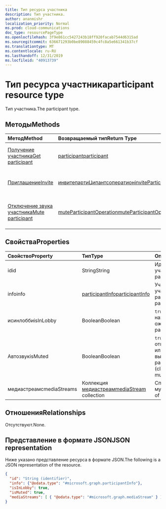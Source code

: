 ```yaml
---
title: Тип ресурса участника
description: Тип участника.
author: ananmishr
localization_priority: Normal
ms.prod: cloud-communications
doc_type: resourcePageType
ms.openlocfilehash: 3f9e861cc5427243b18ff920facab7544d6315ad
ms.sourcegitcommit: 636671293b0be89088459c4fc8a5e661341b37cf
ms.translationtype: MT
ms.contentlocale: ru-RU
ms.lasthandoff: 12/31/2019
ms.locfileid: "40913739"
---
```

# <a name="participant-resource-type"></a><span data-ttu-id="2aa91-103">Тип ресурса участника</span><span class="sxs-lookup"><span data-stu-id="2aa91-103">participant resource type</span></span>

<span data-ttu-id="2aa91-104">Тип участника.</span><span class="sxs-lookup"><span data-stu-id="2aa91-104">The participant type.</span></span>

## <a name="methods"></a><span data-ttu-id="2aa91-105">Методы</span><span class="sxs-lookup"><span data-stu-id="2aa91-105">Methods</span></span>

| <span data-ttu-id="2aa91-106">Метод</span><span class="sxs-lookup"><span data-stu-id="2aa91-106">Method</span></span>                                                 | <span data-ttu-id="2aa91-107">Возвращаемый тип</span><span class="sxs-lookup"><span data-stu-id="2aa91-107">Return Type</span></span>                                                 | <span data-ttu-id="2aa91-108">Описание</span><span class="sxs-lookup"><span data-stu-id="2aa91-108">Description</span></span>                                    |
|:-------------------------------------------------------|:------------------------------------------------------------|:-----------------------------------------------|
| [<span data-ttu-id="2aa91-109">Получение участника</span><span class="sxs-lookup"><span data-stu-id="2aa91-109">Get participant</span></span>](../api/participant-get.md)           | [<span data-ttu-id="2aa91-110">participant</span><span class="sxs-lookup"><span data-stu-id="2aa91-110">participant</span></span>](participant.md)                               | <span data-ttu-id="2aa91-111">Чтение свойств объекта **участника** .</span><span class="sxs-lookup"><span data-stu-id="2aa91-111">Read properties of the **participant** object.</span></span> |
| [<span data-ttu-id="2aa91-112">Приглашение</span><span class="sxs-lookup"><span data-stu-id="2aa91-112">Invite</span></span>](../api/participant-invite.md)                 | [<span data-ttu-id="2aa91-113">инвитепартиЦипантсоператион</span><span class="sxs-lookup"><span data-stu-id="2aa91-113">inviteParticipantsOperation</span></span>](../resources/inviteparticipantsoperation.md)                        | <span data-ttu-id="2aa91-114">Приглашение участника на звонок.</span><span class="sxs-lookup"><span data-stu-id="2aa91-114">Invite a participant to the call.</span></span>              |
| [<span data-ttu-id="2aa91-115">Отключение звука участника</span><span class="sxs-lookup"><span data-stu-id="2aa91-115">Mute participant</span></span>](../api/participant-mute.md)         | [<span data-ttu-id="2aa91-116">muteParticipantOperation</span><span class="sxs-lookup"><span data-stu-id="2aa91-116">muteParticipantOperation</span></span>](muteparticipantoperation.md)     | <span data-ttu-id="2aa91-117">Отключение выключения участника в вызове.</span><span class="sxs-lookup"><span data-stu-id="2aa91-117">Mute a participant in a call.</span></span>                  |

## <a name="properties"></a><span data-ttu-id="2aa91-118">Свойства</span><span class="sxs-lookup"><span data-stu-id="2aa91-118">Properties</span></span>

| <span data-ttu-id="2aa91-119">Свойство</span><span class="sxs-lookup"><span data-stu-id="2aa91-119">Property</span></span>             | <span data-ttu-id="2aa91-120">Тип</span><span class="sxs-lookup"><span data-stu-id="2aa91-120">Type</span></span>                                     | <span data-ttu-id="2aa91-121">Описание</span><span class="sxs-lookup"><span data-stu-id="2aa91-121">Description</span></span>                                                  |
| :------------------- | :--------------------------------------- | :------------------------------------------------------------|
| <span data-ttu-id="2aa91-122">id</span><span class="sxs-lookup"><span data-stu-id="2aa91-122">id</span></span>                   | <span data-ttu-id="2aa91-123">String</span><span class="sxs-lookup"><span data-stu-id="2aa91-123">String</span></span>                                   | <span data-ttu-id="2aa91-124">Идентификатор участника.</span><span class="sxs-lookup"><span data-stu-id="2aa91-124">The participant ID.</span></span>                                          |
| <span data-ttu-id="2aa91-125">info</span><span class="sxs-lookup"><span data-stu-id="2aa91-125">info</span></span>                 | [<span data-ttu-id="2aa91-126">participantInfo</span><span class="sxs-lookup"><span data-stu-id="2aa91-126">participantInfo</span></span>](participantinfo.md)    | <span data-ttu-id="2aa91-127">Участник участника.</span><span class="sxs-lookup"><span data-stu-id="2aa91-127">The participant of the participant.</span></span>                          |
| <span data-ttu-id="2aa91-128">исинлобби</span><span class="sxs-lookup"><span data-stu-id="2aa91-128">isInLobby</span></span>            | <span data-ttu-id="2aa91-129">Boolean</span><span class="sxs-lookup"><span data-stu-id="2aa91-129">Boolean</span></span>                                  | <span data-ttu-id="2aa91-130">`true`Если участник находится в "зале ожидания".</span><span class="sxs-lookup"><span data-stu-id="2aa91-130">`true` if the participant is in lobby.</span></span>                          |
| <span data-ttu-id="2aa91-131">Автозвук</span><span class="sxs-lookup"><span data-stu-id="2aa91-131">isMuted</span></span>              | <span data-ttu-id="2aa91-132">Boolean</span><span class="sxs-lookup"><span data-stu-id="2aa91-132">Boolean</span></span>                                  | <span data-ttu-id="2aa91-133">`true`Если участник отключен (клиент или сервер выключен).</span><span class="sxs-lookup"><span data-stu-id="2aa91-133">`true` if the participant is muted (client or server muted).</span></span>    |
| <span data-ttu-id="2aa91-134">медиастреамс</span><span class="sxs-lookup"><span data-stu-id="2aa91-134">mediaStreams</span></span>         | <span data-ttu-id="2aa91-135">Коллекция [медиастреам](mediastream.md)</span><span class="sxs-lookup"><span data-stu-id="2aa91-135">[mediaStream](mediastream.md) collection</span></span> | <span data-ttu-id="2aa91-136">Список потоков мультимедиа.</span><span class="sxs-lookup"><span data-stu-id="2aa91-136">The list of media streams.</span></span>                                   |

## <a name="relationships"></a><span data-ttu-id="2aa91-137">Отношения</span><span class="sxs-lookup"><span data-stu-id="2aa91-137">Relationships</span></span>
<span data-ttu-id="2aa91-138">Отсутствуют.</span><span class="sxs-lookup"><span data-stu-id="2aa91-138">None.</span></span>

## <a name="json-representation"></a><span data-ttu-id="2aa91-139">Представление в формате JSON</span><span class="sxs-lookup"><span data-stu-id="2aa91-139">JSON representation</span></span>

<span data-ttu-id="2aa91-140">Ниже указано представление ресурса в формате JSON.</span><span class="sxs-lookup"><span data-stu-id="2aa91-140">The following is a JSON representation of the resource.</span></span>

<!-- {
  "blockType": "resource",
  "optionalProperties": [

  ],
  "@odata.type": "microsoft.graph.participant"
}-->
```json
{
  "id": "String (identifier)",
  "info": {"@odata.type": "#microsoft.graph.participantInfo"},
  "isInLobby": true,
  "isMuted": true,
  "mediaStreams": [ { "@odata.type": "#microsoft.graph.mediaStream" } ]
}
```

<!-- uuid: 8fcb5dbc-d5aa-4681-8e31-b001d5168d79
2015-10-25 14:57:30 UTC -->
<!--
{
  "type": "#page.annotation",
  "description": "participant resource",
  "keywords": "",
  "section": "documentation",
  "tocPath": "",
  "suppressions": []
}
-->
